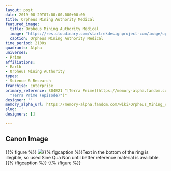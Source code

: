 ```yaml
---
layout: post
date: 2019-08-29T07:00:00.000+00:00
title: Orpheus Mining Authority Medical
featured_image:
  title: Orpheus Mining Authority Medical
  image: "https://res.cloudinary.com/startrekdesignproject-com/image/upload/v1567106062/OrpheusMiningAuthorityMedical.png"
  caption: Orpheus Mining Authority Medical
time_period: 2100s
quadrants: Alpha
universes:
- Prime
affiliations:
- Earth
- Orpheus Mining Authority
types:
- Science & Research
franchise: Enterprise
primary_reference: S04E21 "[Terra Prime](https://memory-alpha.fandom.com/wiki/Terra_Prime
  "Terra Prime (episode)")"
designer: ''
memory_alpha_url: https://memory-alpha.fandom.com/wiki/Orpheus_Mining_colony
slug: ''
designers: []

---
```

## Canon Image

{{% figure %}}
![](https://res.cloudinary.com/startrekdesignproject-com/image/upload/v1567106062/ENT-Demons-OrpheusMiningMedical.jpg){{% figcaption %}}Text in the bottom of the ring is illegible, so used Sine Qua Non until better reference material is available.{{% /figcaption %}} {{% /figure %}}